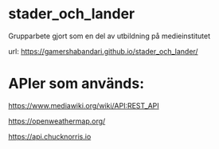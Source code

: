 # stader_och_lander
Grupparbete gjort som en del av utbildning på medieinstitutet

url: https://gamershabandari.github.io/stader_och_lander/

# APIer som används:

https://www.mediawiki.org/wiki/API:REST_API

https://openweathermap.org/

https://api.chucknorris.io
